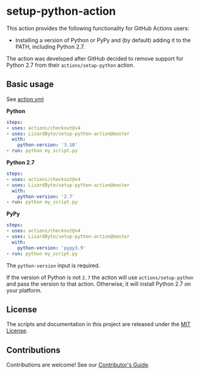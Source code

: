 # setup-python-action

This action provides the following functionality for GitHub Actions users:

- Installing a version of Python or PyPy and (by default) adding it to the PATH, including Python 2.7.

The action was developed after GitHub decided to remove support for Python 2.7 from their `actions/setup-python` action.

## Basic usage

See [action.yml](action.yml)

**Python**
```yaml
steps:
- uses: actions/checkout@v4
- uses: LizardByte/setup-python-action@master
  with:
    python-version: '3.10'
- run: python my_script.py
```

**Python 2.7**
```yaml
steps:
- uses: actions/checkout@v4
- uses: LizardByte/setup-python-action@master
  with:
    python-version: '2.7'
- run: python my_script.py
```

**PyPy**
```yaml
steps:
- uses: actions/checkout@v4
- uses: LizardByte/setup-python-action@master
  with:
    python-version: 'pypy3.9'
- run: python my_script.py
```

The `python-version` input is required.

If the version of Python is not `2.7` the action will use `actions/setup-python` and pass the version to that
action. Otherwise, it will install Python 2.7 on your platform.

## License

The scripts and documentation in this project are released under the [MIT License](LICENSE).

## Contributions

Contributions are welcome! See our
[Contributor's Guide](https://docs.lizardbyte.dev/en/latest/developers/code_of_conduct.html).
